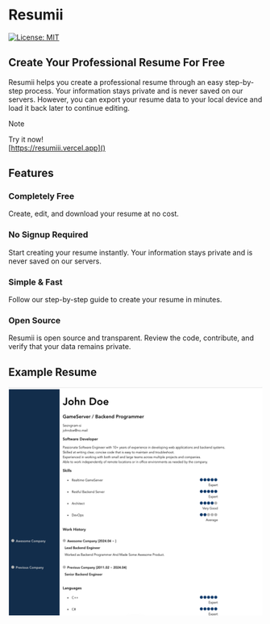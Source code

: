 # Resumii

[![License: MIT](https://img.shields.io/badge/License-MIT-yellow.svg)](https://opensource.org/licenses/MIT)

## Create Your Professional Resume For Free

Resumii helps you create a professional resume through an easy step-by-step process. Your information stays private and is never saved on our servers. However, you can export your resume data to your local device and load it back later to continue editing.

> [!Note]
> Try it now!  
> [https://resumiii.vercel.app]()

## Features

### Completely Free

Create, edit, and download your resume at no cost.

### No Signup Required

Start creating your resume instantly. Your information stays private and is never saved on our servers.

### Simple & Fast

Follow our step-by-step guide to create your resume in minutes.

### Open Source

Resumii is open source and transparent. Review the code, contribute, and verify that your data remains private.

## Example Resume

![](./static/johndoe.png)
